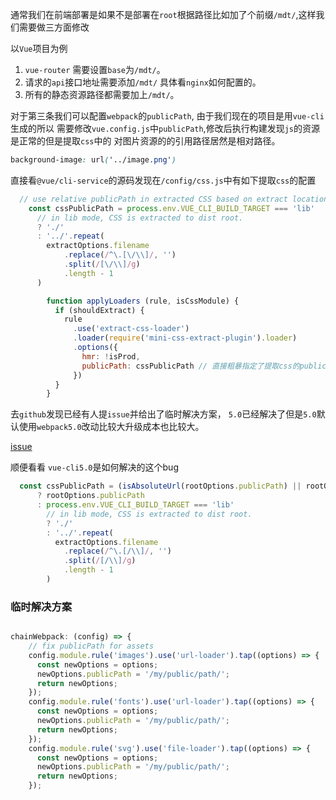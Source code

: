 通常我们在前端部署是如果不是部署在`root`根据路径比如加了个前缀`/mdt/`,这样我们需要做三方面修改

以`Vue`项目为例

1. `vue-router` 需要设置`base`为`/mdt/`。
2. 请求的`api`接口地址需要添加`/mdt/` 具体看`nginx`如何配置的。
3. 所有的静态资源路径都需要加上`/mdt/`。

对于第三条我们可以配置`webpack`的`publicPath`, 由于我们现在的项目是用`vue-cli`生成的所以 需要修改`vue.config.js`中`publicPath`,修改后执行构建发现`js`的资源是正常的但是提取`css`中的
对图片资源的的引用路径居然是相对路径。

~~~css
background-image: url('../image.png')
~~~

直接看`@vue/cli-service`的源码发现在`/config/css.js`中有如下提取`css`的配置

~~~js
  // use relative publicPath in extracted CSS based on extract location
    const cssPublicPath = process.env.VUE_CLI_BUILD_TARGET === 'lib'
      // in lib mode, CSS is extracted to dist root.
      ? './'
      : '../'.repeat(
        extractOptions.filename
            .replace(/^\.[\/\\]/, '')
            .split(/[\/\\]/g)
            .length - 1
      )

        function applyLoaders (rule, isCssModule) {
          if (shouldExtract) {
            rule
              .use('extract-css-loader')
              .loader(require('mini-css-extract-plugin').loader)
              .options({
                hmr: !isProd,
                publicPath: cssPublicPath // 直接粗暴指定了提取css的publicPatch并且没有提供任务配置修改
              })
          }
        }
~~~

去`github`发现已经有人提`issue`并给出了临时解决方案， `5.0`已经解决了但是`5.0`默认使用`webpack5.0`改动比较大升级成本也比较大。

[issue](https://github.com/vuejs/vue-cli/issues/6394)


顺便看看 `vue-cli5.0`是如何解决的这个bug

~~~js
  const cssPublicPath = (isAbsoluteUrl(rootOptions.publicPath) || rootOptions.publicPath.startsWith('/'))
      ? rootOptions.publicPath
      : process.env.VUE_CLI_BUILD_TARGET === 'lib'
        // in lib mode, CSS is extracted to dist root.
        ? './'
        : '../'.repeat(
          extractOptions.filename
            .replace(/^\.[/\\]/, '')
            .split(/[/\\]/g)
            .length - 1
        )
~~~
### 临时解决方案


~~~js

chainWebpack: (config) => {
    // fix publicPath for assets
    config.module.rule('images').use('url-loader').tap((options) => {
      const newOptions = options;
      newOptions.publicPath = '/my/public/path/';
      return newOptions;
    });
    config.module.rule('fonts').use('url-loader').tap((options) => {
      const newOptions = options;
      newOptions.publicPath = '/my/public/path/';
      return newOptions;
    });
    config.module.rule('svg').use('file-loader').tap((options) => {
      const newOptions = options;
      newOptions.publicPath = '/my/public/path/';
      return newOptions;
    });
~~~